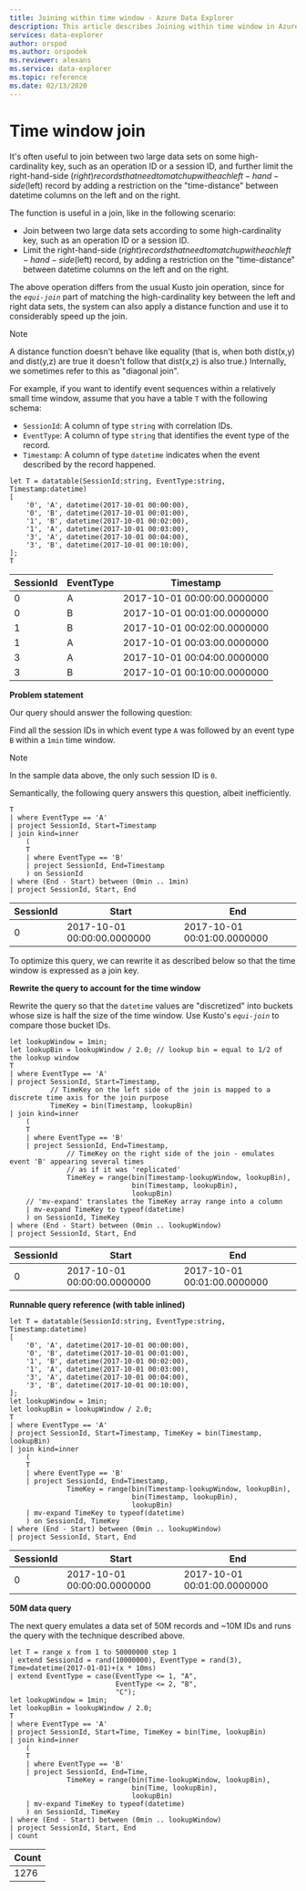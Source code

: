 ```yaml
---
title: Joining within time window - Azure Data Explorer
description: This article describes Joining within time window in Azure Data Explorer.
services: data-explorer
author: orspod
ms.author: orspodek
ms.reviewer: alexans
ms.service: data-explorer
ms.topic: reference
ms.date: 02/13/2020
---
```

# Time window join

It's often useful to join between two large data sets on some high-cardinality key, such as an operation ID or a session ID, and further limit the right-hand-side ($right) records that need to match up with each left-hand-side ($left) record by adding a restriction on the "time-distance" between datetime columns on the left and on the right.

The function is useful in a join, like in the following scenario:
* Join between two large data sets according to some high-cardinality key, such as an operation ID or a session ID.
* Limit the right-hand-side ($right) records that need to match up with each left-hand-side ($left) record, by adding a restriction on the "time-distance" between datetime columns on the left and on the right.

The above operation differs from the usual Kusto join operation, since for the *`equi-join`* part of matching the high-cardinality key between the left and right data sets, the system can also apply a distance function and use it to considerably speed up the join.

> [!NOTE]
> A distance function doesn't behave like equality (that is, when both dist(x,y) and dist(y,z) are true it doesn't follow that dist(x,z) is also true.) Internally, we sometimes refer to this as "diagonal join".

For example, if you want to identify event sequences within a relatively small time window, assume that you have a table `T` with the following schema:

* `SessionId`: A column of type `string` with correlation IDs.
* `EventType`: A column of type `string` that identifies the event type of the record.
* `Timestamp`: A column of type `datetime` indicates when the event described by the record happened.

<!-- csl: https://help.kusto.windows.net:443/Samples -->
```kusto
let T = datatable(SessionId:string, EventType:string, Timestamp:datetime)
[
    '0', 'A', datetime(2017-10-01 00:00:00),
    '0', 'B', datetime(2017-10-01 00:01:00),
    '1', 'B', datetime(2017-10-01 00:02:00),
    '1', 'A', datetime(2017-10-01 00:03:00),
    '3', 'A', datetime(2017-10-01 00:04:00),
    '3', 'B', datetime(2017-10-01 00:10:00),
];
T
```

|SessionId|EventType|Timestamp|
|---|---|---|
|0|A|2017-10-01 00:00:00.0000000|
|0|B|2017-10-01 00:01:00.0000000|
|1|B|2017-10-01 00:02:00.0000000|
|1|A|2017-10-01 00:03:00.0000000|
|3|A|2017-10-01 00:04:00.0000000|
|3|B|2017-10-01 00:10:00.0000000|


**Problem statement**

Our query should answer the following question:

   Find all the session IDs in which event type `A` was followed by an
   event type `B` within a `1min` time window.

> [!NOTE]
> In the sample data above, the only such session ID is `0`.

Semantically, the following query answers this question, albeit inefficiently.

```kusto
T 
| where EventType == 'A'
| project SessionId, Start=Timestamp
| join kind=inner
    (
    T 
    | where EventType == 'B'
    | project SessionId, End=Timestamp
    ) on SessionId
| where (End - Start) between (0min .. 1min)
| project SessionId, Start, End 

```

|SessionId|Start|End|
|---|---|---|
|0|2017-10-01 00:00:00.0000000|2017-10-01 00:01:00.0000000|

To optimize this query, we can rewrite it as described below
so that the time window is expressed as a join key.

**Rewrite the query to account for the time window**

Rewrite the query so that the `datetime` values are "discretized" into buckets whose size is half the size of the time window. Use Kusto's *`equi-join`* to compare those bucket IDs.

```kusto
let lookupWindow = 1min;
let lookupBin = lookupWindow / 2.0; // lookup bin = equal to 1/2 of the lookup window
T 
| where EventType == 'A'
| project SessionId, Start=Timestamp,
          // TimeKey on the left side of the join is mapped to a discrete time axis for the join purpose
          TimeKey = bin(Timestamp, lookupBin)
| join kind=inner
    (
    T 
    | where EventType == 'B'
    | project SessionId, End=Timestamp,
              // TimeKey on the right side of the join - emulates event 'B' appearing several times
              // as if it was 'replicated'
              TimeKey = range(bin(Timestamp-lookupWindow, lookupBin),
                              bin(Timestamp, lookupBin),
                              lookupBin)
    // 'mv-expand' translates the TimeKey array range into a column
    | mv-expand TimeKey to typeof(datetime)
    ) on SessionId, TimeKey 
| where (End - Start) between (0min .. lookupWindow)
| project SessionId, Start, End 
```

|SessionId|Start|End|
|---|---|---|
|0|2017-10-01 00:00:00.0000000|2017-10-01 00:01:00.0000000|

**Runnable query reference (with table inlined)**

<!-- csl: https://help.kusto.windows.net:443/Samples -->
```kusto
let T = datatable(SessionId:string, EventType:string, Timestamp:datetime)
[
    '0', 'A', datetime(2017-10-01 00:00:00),
    '0', 'B', datetime(2017-10-01 00:01:00),
    '1', 'B', datetime(2017-10-01 00:02:00),
    '1', 'A', datetime(2017-10-01 00:03:00),
    '3', 'A', datetime(2017-10-01 00:04:00),
    '3', 'B', datetime(2017-10-01 00:10:00),
];
let lookupWindow = 1min;
let lookupBin = lookupWindow / 2.0;
T 
| where EventType == 'A'
| project SessionId, Start=Timestamp, TimeKey = bin(Timestamp, lookupBin)
| join kind=inner
    (
    T 
    | where EventType == 'B'
    | project SessionId, End=Timestamp,
              TimeKey = range(bin(Timestamp-lookupWindow, lookupBin),
                              bin(Timestamp, lookupBin),
                              lookupBin)
    | mv-expand TimeKey to typeof(datetime)
    ) on SessionId, TimeKey 
| where (End - Start) between (0min .. lookupWindow)
| project SessionId, Start, End 
```

|SessionId|Start|End|
|---|---|---|
|0|2017-10-01 00:00:00.0000000|2017-10-01 00:01:00.0000000|


**50M data query**

The next query emulates a data set of 50M records and ~10M IDs and runs the query with the technique described above.

<!-- csl: https://help.kusto.windows.net:443/Samples -->
```kusto
let T = range x from 1 to 50000000 step 1
| extend SessionId = rand(10000000), EventType = rand(3), Time=datetime(2017-01-01)+(x * 10ms)
| extend EventType = case(EventType <= 1, "A",
                          EventType <= 2, "B",
                          "C");
let lookupWindow = 1min;
let lookupBin = lookupWindow / 2.0;
T 
| where EventType == 'A'
| project SessionId, Start=Time, TimeKey = bin(Time, lookupBin)
| join kind=inner
    (
    T 
    | where EventType == 'B'
    | project SessionId, End=Time, 
              TimeKey = range(bin(Time-lookupWindow, lookupBin), 
                              bin(Time, lookupBin),
                              lookupBin)
    | mv-expand TimeKey to typeof(datetime)
    ) on SessionId, TimeKey 
| where (End - Start) between (0min .. lookupWindow)
| project SessionId, Start, End 
| count 
```

|Count|
|---|
|1276|
